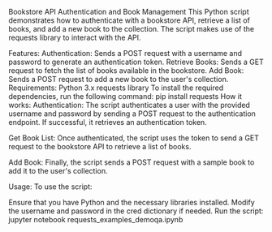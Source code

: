 Bookstore API Authentication and Book Management
This Python script demonstrates how to authenticate with a bookstore API, retrieve a list of books, and add a new book to the collection. The script makes use of the requests library to interact with the API.

Features:
Authentication: Sends a POST request with a username and password to generate an authentication token.
Retrieve Books: Sends a GET request to fetch the list of books available in the bookstore.
Add Book: Sends a POST request to add a new book to the user's collection.
Requirements:
Python 3.x
requests library
To install the required dependencies, run the following command:
pip install requests
How it works:
Authentication:
The script authenticates a user with the provided username and password by sending a POST request to the authentication endpoint. If successful, it retrieves an authentication token.

Get Book List:
Once authenticated, the script uses the token to send a GET request to the bookstore API to retrieve a list of books.

Add Book:
Finally, the script sends a POST request with a sample book to add it to the user's collection.

Usage:
To use the script:

Ensure that you have Python and the necessary libraries installed.
Modify the username and password in the cred dictionary if needed.
Run the script:
jupyter notebook requests_examples_demoqa.ipynb
